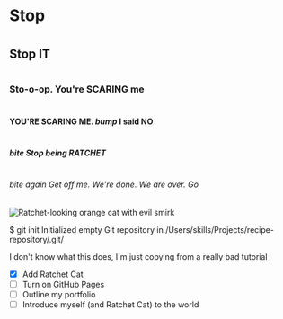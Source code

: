 # <h1> Stop
# <h2> Stop IT
# <h3> Sto-o-op. You're SCARING me
# <h4> YOU'RE SCARING ME. *bump* I said NO
# <h5> *bite* Stop being RATCHET
# <h6> *bite again* Get off me. We're done. We are over. Go

![Ratchet-looking orange cat with evil smirk](https://i.redd.it/180p6uglhkb71.jpg)

  $ git init
Initialized empty Git repository in /Users/skills/Projects/recipe-repository/.git/
  
  I don't know what this does, I'm just copying from a really bad tutorial
  
 - [x] Add Ratchet Cat
 - [ ] Turn on GitHub Pages
 - [ ] Outline my portfolio
 - [ ] Introduce myself (and Ratchet Cat) to the world
